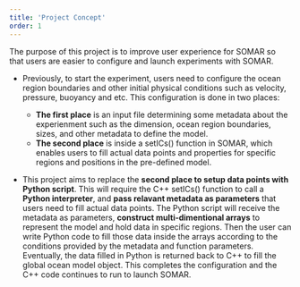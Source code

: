 ```yaml
---
title: 'Project Concept'
order: 1
---
```

The purpose of this project is to improve user experience for SOMAR so that users are easier to configure and launch experiments with SOMAR. 

- Previously, to start the experiment, users need to configure the ocean region boundaries and other initial physical conditions such as velocity, pressure, buoyancy and etc. This configuration is done in two places: 
    - **The first place** is an input file determining some metadata about the experienment such as the dimension, ocean region boundaries, sizes, and other metadata to define the model. 
    - **The second place** is inside a setICs() function in SOMAR, which enables users to fill actual data points and properties for specific regions and positions in the pre-defined model. 

- This project aims to replace the **second place to setup data points with Python script**. This will require the C++ setICs() function to call a **Python interpreter**, and **pass relavant metadata as parameters** that users need to fill actual data points. The Python script will receive the metadata as parameters, **construct multi-dimentional arrays** to represent the model and hold data in specific regions. Then the user can write Python code to fill those data inside the arrays according to the conditions provided by the metadata and function parameters. Eventually, the data filled in Python is returned back to C++ to fill the global ocean model object. This completes the configuration and the C++ code continues to run to launch SOMAR.